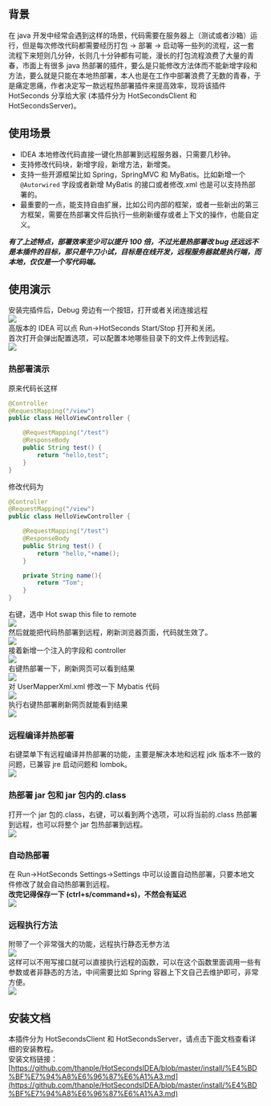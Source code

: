 <a name="hHZJI"></a>
## **背景**
在 java 开发中经常会遇到这样的场景，代码需要在服务器上（测试或者沙箱）运行，但是每次修改代码都需要经历打包 -> 部署 -> 启动等一些列的流程，这一套流程下来短则几分钟，长则几十分钟都有可能，漫长的打包流程浪费了大量的青春，市面上有很多 java 热部署的插件，要么是只能修改方法体而不能新增字段和方法，要么就是只能在本地热部署，本人也是在工作中部署浪费了无数的青春，于是痛定思痛，作者决定写一款远程热部署插件来提高效率，现将该插件 HotSeconds 分享给大家 (本插件分为 HotSecondsClient 和 HotSecondsServer)。
<a name="dmxTw"></a>
## **使用场景**

- IDEA 本地修改代码直接一键化热部署到远程服务器，只需要几秒钟。
- 支持修改代码块，新增字段，新增方法，新增类。
- 支持一些开源框架比如 Spring，SpringMVC 和 MyBatis。比如新增一个 `@Autorwired` 字段或者新增 MyBatis 的接口或者修改.xml 也是可以支持热部署的。
- 最重要的一点，能支持自由扩展，比如公司内部的框架，或者一些新出的第三方框架，需要在热部署文件后执行一些刷新缓存或者上下文的操作，也能自定义。

_**有了上述特点，部署效率至少可以提升 100 倍，不过光是热部署改 bug 还远远不是本插件的目标，那只是牛刀小试，目标是在线开发，远程服务器就是执行端，而本地，仅仅是一个写代码端。**_
<a name="Kb6vq"></a>
## **使用演示**
安装完插件后，Debug 旁边有一个按钮，打开或者关闭连接远程<br />![](https://cdn.nlark.com/yuque/0/2023/png/396745/1694050230247-635d4973-6133-4a96-8d05-3d0b0a84add7.png#averageHue=%233c4142&clientId=uc3388af0-659c-4&from=paste&id=ue39dbf94&originHeight=64&originWidth=239&originalType=url&ratio=2.5&rotation=0&showTitle=false&status=done&style=none&taskId=u7d5b303f-141b-40a2-a07d-23302d3ddef&title=)<br />高版本的 IDEA 可以点 Run->HotSeconds Start/Stop 打开和关闭。<br />首次打开会弹出配置选项，可以配置本地哪些目录下的文件上传到远程。<br />![](https://cdn.nlark.com/yuque/0/2023/png/396745/1694050230295-c0a9ad17-40a1-4ad7-8802-b74cdda35bfb.png#averageHue=%2341474c&clientId=uc3388af0-659c-4&from=paste&id=u285d368f&originHeight=627&originWidth=746&originalType=url&ratio=2.5&rotation=0&showTitle=false&status=done&style=none&taskId=uba0d2971-923b-48dc-b16b-a4405e34d98&title=)
<a name="ZkY7C"></a>
### 热部署演示
原来代码长这样
```java
@Controller
@RequestMapping("/view")
public class HelloViewController {

    @RequestMapping("/test")
    @ResponseBody
    public String test() {
        return "hello,test";
    }
}
```
修改代码为
```java
@Controller
@RequestMapping("/view")
public class HelloViewController {

    @RequestMapping("/test")
    @ResponseBody
    public String test() {
        return "hello,"+name();
    }

    private String name(){
        return "Tom";
    }
}
```
右键，选中 Hot swap this file to remote<br />![](https://cdn.nlark.com/yuque/0/2023/png/396745/1694050230268-4b267703-a0a2-4a30-baf0-be5e60fb0d79.png#averageHue=%23444749&clientId=uc3388af0-659c-4&from=paste&id=ua8ec1a94&originHeight=265&originWidth=574&originalType=url&ratio=2.5&rotation=0&showTitle=false&status=done&style=none&taskId=u1d16c449-c8dd-43c7-bf46-6203cbabbac&title=)<br />然后就能把代码热部署到远程，刷新浏览器页面，代码就生效了。<br />![](https://cdn.nlark.com/yuque/0/2023/png/396745/1694050230262-49c52dd1-db7a-4c89-a0f1-f24fcb478ce5.png#averageHue=%23f0efef&clientId=uc3388af0-659c-4&from=paste&id=u8b1dc212&originHeight=96&originWidth=557&originalType=url&ratio=2.5&rotation=0&showTitle=false&status=done&style=none&taskId=ub42e47f1-a0a9-4b6f-bfaf-3ea26f9dfa0&title=)<br />接着新增一个注入的字段和 controller<br />![](https://cdn.nlark.com/yuque/0/2023/png/396745/1694050230416-2c2ad10c-7ba0-4666-a3e0-c6ebff60ce9b.png#averageHue=%23403d2a&clientId=uc3388af0-659c-4&from=paste&id=u43c6e87a&originHeight=682&originWidth=576&originalType=url&ratio=2.5&rotation=0&showTitle=false&status=done&style=none&taskId=u0e98c123-98c6-469f-b2c6-2845e40599c&title=)<br />右键热部署一下，刷新网页可以看到结果<br />![](https://cdn.nlark.com/yuque/0/2023/png/396745/1694050230647-5e5ef89f-6e1d-49e4-8c0c-8ea96559e8f9.png#averageHue=%23f2f2f2&clientId=uc3388af0-659c-4&from=paste&id=u625c92c4&originHeight=157&originWidth=904&originalType=url&ratio=2.5&rotation=0&showTitle=false&status=done&style=none&taskId=ueb0ec4f1-cf59-4c8d-be05-41456524a7c&title=)<br />对 UserMapperXml.xml 修改一下 Mybatis 代码<br />![](https://cdn.nlark.com/yuque/0/2023/png/396745/1694050230730-58e05889-72a1-428d-b579-c9d0d9200d04.png#averageHue=%233d3e33&clientId=uc3388af0-659c-4&from=paste&id=u3f0bcff0&originHeight=535&originWidth=616&originalType=url&ratio=2.5&rotation=0&showTitle=false&status=done&style=none&taskId=u4f6a41b2-5aae-4d6a-95b5-a0aebcdb3a8&title=)<br />执行右键热部署刷新网页就能看到结果<br />![](https://cdn.nlark.com/yuque/0/2023/png/396745/1694050230871-37c9c7bf-2820-43f3-87d0-6c91d42fc1e4.png#averageHue=%23e5e5e4&clientId=uc3388af0-659c-4&from=paste&id=u3a87d513&originHeight=79&originWidth=585&originalType=url&ratio=2.5&rotation=0&showTitle=false&status=done&style=none&taskId=u4d2ac32d-a506-449a-a336-9f4e3637467&title=)
<a name="l0Df6"></a>
### 远程编译并热部署
右键菜单下有远程编译并热部署的功能，主要是解决本地和远程 jdk 版本不一致的问题，已兼容 jre 启动问题和 lombok。<br />![](https://cdn.nlark.com/yuque/0/2023/png/396745/1694050231303-beb73e33-1fe7-4b39-af78-10841e7dcbff.png#averageHue=%23444749&clientId=uc3388af0-659c-4&from=paste&id=u35eab099&originHeight=220&originWidth=640&originalType=url&ratio=2.5&rotation=0&showTitle=false&status=done&style=none&taskId=ubd157802-7fcb-4719-b9f3-e627fd7d3c7&title=)
<a name="ScU41"></a>
### 热部署 jar 包和 jar 包内的.class
打开一个 jar 包的.class，右键，可以看到两个选项，可以将当前的.class 热部署到远程，也可以将整个 jar 包热部署到远程。<br />![](https://cdn.nlark.com/yuque/0/2023/png/396745/1694050231568-b3290b26-69b8-4c13-b66c-4cc275812e61.png#averageHue=%2345484a&clientId=uc3388af0-659c-4&from=paste&id=u657cda50&originHeight=351&originWidth=531&originalType=url&ratio=2.5&rotation=0&showTitle=false&status=done&style=none&taskId=ufe3d93b3-c5a5-4a85-b911-c9ff1471bc1&title=)
<a name="SdrWM"></a>
### 自动热部署
在 Run->HotSeconds Settings->Settings 中可以设置自动热部署，只要本地文件修改了就会自动热部署到远程。<br />**改完记得保存一下 (ctrl+s/command+s)，不然会有延迟**<br />![](https://cdn.nlark.com/yuque/0/2023/png/396745/1694050231624-a24d87b7-25ac-46ed-a25d-e0c75b6f63e5.png#averageHue=%2342474c&clientId=uc3388af0-659c-4&from=paste&id=u80129d63&originHeight=446&originWidth=624&originalType=url&ratio=2.5&rotation=0&showTitle=false&status=done&style=none&taskId=u93981fbc-5046-4d25-8209-4d7ce9d39d4&title=)
<a name="LfLOp"></a>
### 远程执行方法
附带了一个非常强大的功能，远程执行静态无参方法<br />![](https://cdn.nlark.com/yuque/0/2023/png/396745/1694050231724-30d18b5f-2d13-4b75-bb09-935d7a8f74bd.png#averageHue=%233d423c&clientId=uc3388af0-659c-4&from=paste&id=u9344136f&originHeight=216&originWidth=639&originalType=url&ratio=2.5&rotation=0&showTitle=false&status=done&style=none&taskId=u3dde564c-5036-4515-94e0-6befca8a47a&title=)<br />这样可以不用写接口就可以直接执行远程的函数，可以在这个函数里面调用一些有参数或者非静态的方法，中间需要比如 Spring 容器上下文自己去维护即可，非常方便。<br />![](https://cdn.nlark.com/yuque/0/2023/png/396745/1694050231892-6952d180-1e3b-4406-b234-11dc881ae5d6.png#averageHue=%233f342d&clientId=uc3388af0-659c-4&from=paste&id=uefdc1277&originHeight=282&originWidth=917&originalType=url&ratio=2.5&rotation=0&showTitle=false&status=done&style=none&taskId=u251bd8f6-3b62-45d2-bc17-b227149ebbc&title=)
<a name="VyTIp"></a>
## 安装文档
本插件分为 HotSecondsClient 和 HotSecondsServer，请点击下面文档查看详细的安装教程。<br />安装文档链接：[https://github.com/thanple/HotSecondsIDEA/blob/master/install/%E4%BD%BF%E7%94%A8%E6%96%87%E6%A1%A3.md](https://github.com/thanple/HotSecondsIDEA/blob/master/install/%E4%BD%BF%E7%94%A8%E6%96%87%E6%A1%A3.md)
